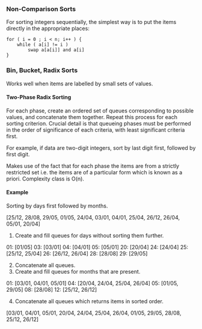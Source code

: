 ### Non-Comparison Sorts

For sorting integers sequentially, the simplest way is to put the items directly in the appropriate places:

```
for ( i = 0 ; i < n; i++ ) {
    while ( a[i] != i )
        swap a[a[i]] and a[i]
}
```

### Bin, Bucket, Radix Sorts

Works well when items are labelled by small sets of values.

#### Two-Phase Radix Sorting

For each phase, create an ordered set of queues corresponding to possible values, and concatenate them together. Repeat this process for each sorting criterion. Crucial detail is that queueing phases must be performed in the order of significance of each criteria, with least significant criteria first.

For example, if data are two-digit integers, sort by last digit first, followed by first digit.

Makes use of the fact that for each phase the items are from a strictly restricted set i.e. the items are of a particular form which is known as a priori. Complexity class is O(n).

#### Example

Sorting by days first followed by months.

[25/12, 28/08, 29/05, 01/05, 24/04, 03/01, 04/01, 25/04, 26/12, 26/04, 05/01, 20/04]

1. Create and fill queues for days without sorting them further.

01: [01/05]
03: [03/01]
04: [04/01]
05: [05/01]
20: [20/04]
24: [24/04]
25: [25/12, 25/04]
26: [26/12, 26/04]
28: [28/08]
29: [29/05]

2. Concatenate all queues.
3. Create and fill queues for months that are present.

01: [03/01, 04/01, 05/01]
04: [20/04, 24/04, 25/04, 26/04]
05: [01/05, 29/05]
08: [28/08]
12: [25/12, 26/12]

4. Concatenate all queues which returns items in sorted order.

[03/01, 04/01, 05/01, 20/04, 24/04, 25/04, 26/04, 01/05, 29/05, 28/08, 25/12, 26/12]
